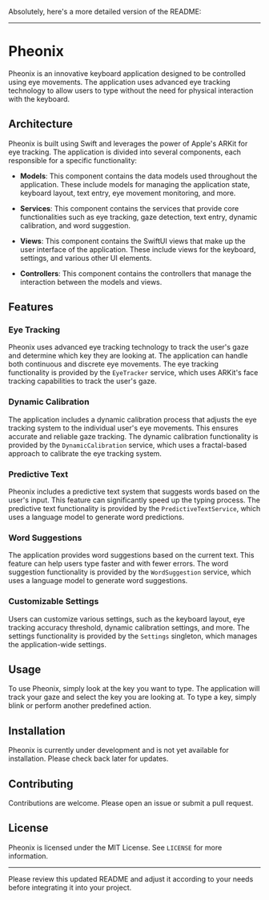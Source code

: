 Absolutely, here's a more detailed version of the README:

---

# Pheonix

Pheonix is an innovative keyboard application designed to be controlled using eye movements. The application uses advanced eye tracking technology to allow users to type without the need for physical interaction with the keyboard.

## Architecture

Pheonix is built using Swift and leverages the power of Apple's ARKit for eye tracking. The application is divided into several components, each responsible for a specific functionality:

- **Models**: This component contains the data models used throughout the application. These include models for managing the application state, keyboard layout, text entry, eye movement monitoring, and more.

- **Services**: This component contains the services that provide core functionalities such as eye tracking, gaze detection, text entry, dynamic calibration, and word suggestion.

- **Views**: This component contains the SwiftUI views that make up the user interface of the application. These include views for the keyboard, settings, and various other UI elements.

- **Controllers**: This component contains the controllers that manage the interaction between the models and views.

## Features

### Eye Tracking

Pheonix uses advanced eye tracking technology to track the user's gaze and determine which key they are looking at. The application can handle both continuous and discrete eye movements. The eye tracking functionality is provided by the `EyeTracker` service, which uses ARKit's face tracking capabilities to track the user's gaze.

### Dynamic Calibration

The application includes a dynamic calibration process that adjusts the eye tracking system to the individual user's eye movements. This ensures accurate and reliable gaze tracking. The dynamic calibration functionality is provided by the `DynamicCalibration` service, which uses a fractal-based approach to calibrate the eye tracking system.

### Predictive Text

Pheonix includes a predictive text system that suggests words based on the user's input. This feature can significantly speed up the typing process. The predictive text functionality is provided by the `PredictiveTextService`, which uses a language model to generate word predictions.

### Word Suggestions

The application provides word suggestions based on the current text. This feature can help users type faster and with fewer errors. The word suggestion functionality is provided by the `WordSuggestion` service, which uses a language model to generate word suggestions.

### Customizable Settings

Users can customize various settings, such as the keyboard layout, eye tracking accuracy threshold, dynamic calibration settings, and more. The settings functionality is provided by the `Settings` singleton, which manages the application-wide settings.

## Usage

To use Pheonix, simply look at the key you want to type. The application will track your gaze and select the key you are looking at. To type a key, simply blink or perform another predefined action.

## Installation

Pheonix is currently under development and is not yet available for installation. Please check back later for updates.

## Contributing

Contributions are welcome. Please open an issue or submit a pull request.

## License

Pheonix is licensed under the MIT License. See `LICENSE` for more information.

---

Please review this updated README and adjust it according to your needs before integrating it into your project.

